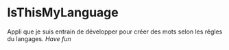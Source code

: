 # IsThisMyLanguage

Appli que je suis entrain de développer pour créer des mots selon les rêgles du langages.
*Have fun*
